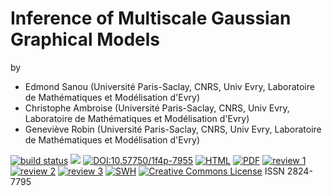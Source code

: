 
# Inference of Multiscale Gaussian Graphical Models

by 

- Edmond Sanou (Université Paris-Saclay, CNRS, Univ Evry, Laboratoire de Mathématiques et Modélisation d'Evry)
- Christophe Ambroise (Université Paris-Saclay, CNRS, Univ Evry, Laboratoire de Mathématiques et Modélisation d'Evry)
- Geneviève Robin (Université Paris-Saclay, CNRS, Univ Evry, Laboratoire de Mathématiques et Modélisation d'Evry)

[![build status](https://github.com/computorg/published-202306-sanou-multiscale_glasso/workflows/build/badge.svg)](https://github.com/computorg/published-202306-sanou-multiscale_glasso/)
[![](https://img.shields.io/github/last-commit/computorg/published-202306-sanou-multiscale_glasso.svg)](https://github.com/computorg/published-202306-sanou-multiscale_glasso/commits/main)
[![DOI:10.57750/1f4p-7955](https://img.shields.io/badge/DOI-10.57750/1f4p-7955.svg)](https://doi.org/10.57750/1f4p-7955)
[![HTML](https://img.shields.io/badge/article-HTML-034E79)](https://computo.sfds.asso.fr/published-202306-sanou-multiscale_glasso/)
[![PDF](https://img.shields.io/badge/article-PDF-034E79)](https://computo.sfds.asso.fr/published-202306-sanou-multiscale_glasso/published-202306-sanou-multiscale_glasso.pdf)
[![review 1](https://img.shields.io/badge/review-report%201-blue)](https://github.com/computorg/published-202306-sanou-multiscale_glasso/issues/3)
[![review 2](https://img.shields.io/badge/review-report%202-blue)](https://github.com/computorg/published-202306-sanou-multiscale_glasso/issues/4)
[![review 3](https://img.shields.io/badge/review-report%203-blue)](https://github.com/computorg/published-202306-sanou-multiscale_glasso/issues/5)
[![SWH](https://archive.softwareheritage.org/badge/origin/https://github.com/computorg/published-202306-sanou-multiscale_glasso/)](https://archive.softwareheritage.org/browse/origin/?origin_url=https://github.com/computorg/published-202306-sanou-multiscale_glasso)
[![Creative Commons License](https://i.creativecommons.org/l/by/4.0/80x15.png)](http://creativecommons.org/licenses/by/4.0/)
ISSN 2824-7795
